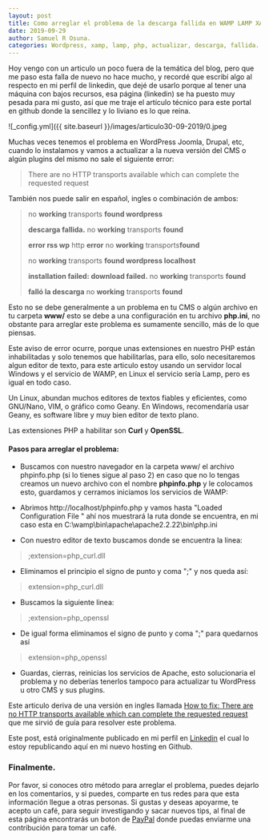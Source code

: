 ```yaml
---
layout: post
title: Como arreglar el problema de la descarga fallida en WAMP LAMP XAMP para actualizar tu WordPress.
date: 2019-09-29
author: Samuel R Osuna.
categories: Wordpress, xamp, lamp, php, actualizar, descarga, fallida.
---
```



Hoy vengo con un articulo un poco fuera de la temática del blog, pero que me paso esta falla de nuevo no hace mucho, y recordé que escribí algo al respecto en mi perfil de linkedin, que dejé de usarlo porque al tener una máquina con bajos recursos, esa página (linkedin) se ha puesto muy pesada para mi gusto, así que me traje el artículo técnico para este portal en github donde la sencillez y lo liviano es lo que reina.

![_config.yml]({{ site.baseurl }}/images/articulo30-09-2019/0.jpeg

Muchas veces tenemos el problema en WordPress Joomla, Drupal, etc, cuando lo instalamos y vamos a actualizar a la nueva versión del CMS o algún plugins del mismo no sale el siguiente error:

>  There are no HTTP transports available which can complete the requested request

También nos puede salir en español, ingles o combinación de ambos:

> no  **working** transports  **found wordpress**
> 
> **descarga fallida.** no  **working** transports  **found**
>
>  **error rss wp** http  **error** no  **working** transports**found**
>
> no  **working** transports  **found wordpress localhost**
>
>  **installation failed: download failed.** no  **working** transports **found**
>
> **falló la descarga** no  **working** transports  **found**

Esto no se debe generalmente a un problema en tu CMS o algún archivo en tu carpeta **www/** esto se debe a una configuración en tu archivo **php.ini**, no obstante para arreglar este problema es sumamente sencillo, más de lo que piensas.

Este aviso de error ocurre, porque unas extensiones en nuestro PHP están inhabilitadas y solo tenemos que habilitarlas, para ello, solo necesitaremos algun editor de texto, para este articulo estoy usando un servidor local Windows y el servicio de WAMP, en Linux el servicio sería Lamp, pero es igual en todo caso.

Un Linux, abundan muchos editores de textos fiables y eficientes, como GNU/Nano, VIM, o gráfico como Geany. En Windows, recomendaría usar Geany, es software libre y muy bien editor de texto plano.


Las extensiones PHP a habilitar son **Curl** y **OpenSSL**.


#### **Pasos para arreglar el problema:**

*  Buscamos con nuestro navegador en la carpeta www/ el archivo phpinfo.php (si lo tienes sigue al paso 2) en caso que no lo tengas creamos un nuevo archivo con el nombre **phpinfo.php** y le colocamos esto, guardamos y cerramos iniciamos los servicios de WAMP:
  
	<?php
	
	  phpinfo();
	
	?>

*  Abrimos http://localhost/phpinfo.php y vamos hasta "Loaded Configuration File " ahí nos muestrará la ruta donde se encuentra, en mi caso esta en C:\wamp\bin\apache\apache2.2.22\bin\php.ini

*  Con nuestro editor de texto buscamos donde se encuentra la linea:
> ;extension=php_curl.dll

*  Eliminamos el principio el signo de punto y coma ";" y nos queda así:

>  extension=php_curl.dll

*	Buscamos la siguiente linea:
> ;extension=php_openssl

*	De igual forma eliminamos el signo de punto y coma ";" para quedarnos así
> extension=php_openssl

* Guardas, cierras, reinicias los servicios de Apache, esto solucionaria el problema y no deberías tenerlos tampoco para actualizar tu WordPress u otro CMS y sus plugins.

Este articulo deriva de una versión en ingles llamada [How to fix: There are no HTTP transports available which can complete the requested request](http://wpgyan.com/how-to-fix-there-are-no-http-transports-available-which-can-complete-the-requested-request/) que me sirvió de guía para resolver este problema.

Este post, está originalmente publicado en mi perfil en [Linkedin](https://www.linkedin.com/pulse/como-arreglar-el-problema-de-la-descarga-fallida-en-wamp-r-osuna/) el cual lo estoy republicando aquí en mi nuevo hosting en Github.

### Finalmente.

Por favor, si conoces otro método para arreglar el problema, puedes dejarlo en los comentarios, y si puedes, comparte en tus redes para que esta información llegue a otras personas. Si gustas y deseas apoyarme, te acepto un café, para seguir investigando y sacar nuevos tips, al final de esta página encontrarás un boton de [PayPal](https://paypal.me/srojas1974) donde puedas enviarme una contribución para tomar un café.
